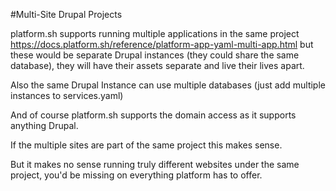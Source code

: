#Multi-Site Drupal Projects

platform.sh supports running multiple applications in the same project
https://docs.platform.sh/reference/platform-app-yaml-multi-app.html but these 
would be separate Drupal instances (they could share the same database), they 
will have their assets separate and live their lives apart.

Also the same Drupal Instance can use multiple databases (just add multiple
instances to services.yaml)

And of course platform.sh supports the domain access as it supports anything 
Drupal.

If the multiple sites are part of the same project this makes sense.

But it makes no sense running truly different websites under the same project, 
you'd be missing on everything platform has to offer.